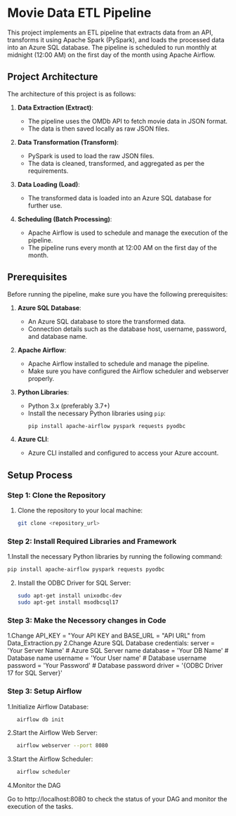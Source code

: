 # Movie Data ETL Pipeline

This project implements an ETL pipeline that extracts data from an API, transforms it using Apache Spark (PySpark), and loads the processed data into an Azure SQL database. The pipeline is scheduled to run monthly at midnight (12:00 AM) on the first day of the month using Apache Airflow.

## Project Architecture

The architecture of this project is as follows:

1. **Data Extraction (Extract)**: 
   - The pipeline uses the OMDb API to fetch movie data in JSON format.
   - The data is then saved locally as raw JSON files.
   
2. **Data Transformation (Transform)**:
   - PySpark is used to load the raw JSON files.
   - The data is cleaned, transformed, and aggregated as per the requirements.
   
3. **Data Loading (Load)**:
   - The transformed data is loaded into an Azure SQL database for further use.
   
4. **Scheduling (Batch Processing)**:
   - Apache Airflow is used to schedule and manage the execution of the pipeline.
   - The pipeline runs every month at 12:00 AM on the first day of the month.

## Prerequisites

Before running the pipeline, make sure you have the following prerequisites:

1. **Azure SQL Database**:
   - An Azure SQL database to store the transformed data.
   - Connection details such as the database host, username, password, and database name.

2. **Apache Airflow**:
   - Apache Airflow installed to schedule and manage the pipeline.
   - Make sure you have configured the Airflow scheduler and webserver properly.

3. **Python Libraries**:
   - Python 3.x (preferably 3.7+)
   - Install the necessary Python libraries using `pip`:
     ```bash
     pip install apache-airflow pyspark requests pyodbc
     ```

4. **Azure CLI**:
   - Azure CLI installed and configured to access your Azure account.


## Setup Process

### Step 1: Clone the Repository

1. Clone the repository to your local machine:

   ```bash
   git clone <repository_url>
   ```

### Step 2: Install Required Libraries and Framework

1.Install the necessary Python libraries by running the following command:

   ```bash
   pip install apache-airflow pyspark requests pyodbc
   ```
2. Install the ODBC Driver for SQL Server:

      ```bash
      sudo apt-get install unixodbc-dev
      sudo apt-get install msodbcsql17
      ```
### Step 3: Make the Necessory changes in Code

1.Change API_KEY = "Your API KEY and BASE_URL = "API URL" from Data_Extraction.py
2.Change Azure SQL Database credentials:
   server = 'Your Server Name'  # Azure SQL Server name
   database = 'Your DB Name'  # Database name
   username = 'Your User name'  # Database username
   password = 'Your Password'  # Database password
   driver = '{ODBC Driver 17 for SQL Server}'

### Step 3: Setup Airflow

1.Initialize Airflow Database:
   ```bash
      airflow db init
   ```
2.Start the Airflow Web Server:
   ```bash
      airflow webserver --port 8080
   ```
3.Start the Airflow Scheduler:
   ```bash
      airflow scheduler
   ```
4.Monitor the DAG
 
 Go to http://localhost:8080 to check the status of your DAG and monitor the execution of the tasks.


